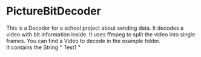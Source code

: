 # PictureBitDecoder

This is a Decoder for a school project about sending data. It decodes a video with bit information inside.
It uses ffmpeg to split the video into single frames.
You can find a Video to decode in the example folder. <br>
It contains the String " Test1 "
